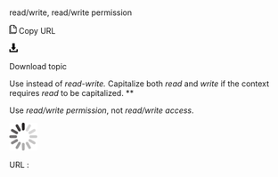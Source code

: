 # 

read/write, read/write permission

![Copy URL](media/read-write-read-write-permission/Copy.png)
Copy URL

![Download](media/read-write-read-write-permission/Download.png)

Download topic

Use instead of *read-write.* Capitalize both *read* and *write* if the context requires *read* to be capitalized. ** 

Use *read/write permission*, not *read/write access*. 

![In progress](media/read-write-read-write-permission/activity-large.gif)

URL :
